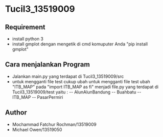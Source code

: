 # Tucil3_13519009

## Requirement
- install python 3
- install gmplot dengan mengetik di cmd komuputer Anda "pip install gmplot"

## Cara menjalankan Program
- Jalankan main.py yang terdapat di Tucil3_13519009/src
- untuk mengganti file test cukup ubah untuk mengganti file test ubah "ITB_MAP" pada "import ITB_MAP as fi" menjadi file.py yang terdapat di Tucil3_13519009/test yaitu : 
-- AlunAlunBandung
-- Buahbatu
-- ITB_MAP
-- PasarPermiri

## Author
- Mochammad Fatchur Rochman/13519009
- Michael Owen/13519050
